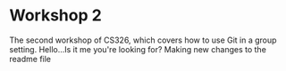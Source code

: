 # Workshop 2

The second workshop of CS326, which covers how to use Git in a group setting.
Hello...Is it me you're looking for?
Making new changes to the readme file

